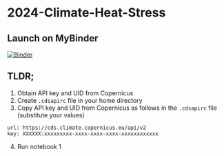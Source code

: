 # 2024-Climate-Heat-Stress

## Launch on MyBinder
[![Binder](https://mybinder.org/badge_logo.svg)](https://mybinder.org/v2/gh/PHI-Case-Studies/2024-Climate-Heat-Stress.git/HEAD)



## TLDR;
1. Obtain API key and UID from Copernicus
2. Create `.cdsapirc` file in your home directory
3. Copy API key and UID from Copernicus as follows in the `.cdsapirc` file (substitute your values)
```
url: https://cds.climate.copernicus.eu/api/v2
key: XXXXXX:xxxxxxxxx-xxxx-xxxx-xxxx-xxxxxxxxxxxx
```
4. Run notebook 1
